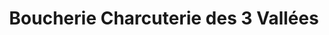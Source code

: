 ---
title: "Boucherie Charcuterie des 3 Vallées"
url: /argeles-gazost/boucherie-charcuterie-des-3-vallees/
shop: Metzgerei
---